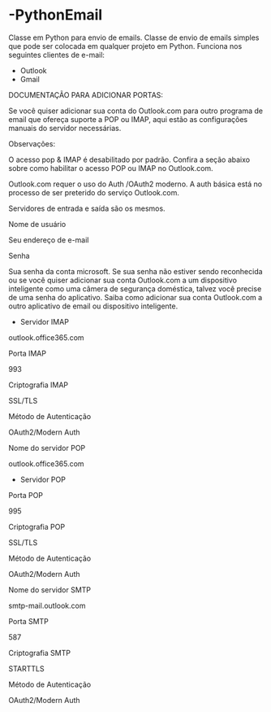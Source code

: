 # -PythonEmail
Classe em Python para envio de emails. Classe de envio de emails simples que pode ser colocada em qualquer projeto em Python.
Funciona nos seguintes clientes de e-mail:
- Outlook
- Gmail

DOCUMENTAÇÃO PARA ADICIONAR PORTAS:

Se você quiser adicionar sua conta do Outlook.com para outro programa de email que ofereça suporte a POP ou IMAP, aqui estão as configurações manuais do servidor necessárias.

Observações: 

O acesso pop & IMAP é desabilitado por padrão. Confira a seção abaixo sobre como habilitar o acesso POP ou IMAP no Outlook.com.

Outlook.com requer o uso do Auth /OAuth2 moderno.  A auth básica está no processo de ser preterido do serviço Outlook.com.

Servidores de entrada e saída são os mesmos.

Nome de usuário

Seu endereço de e-mail

Senha

Sua senha da conta microsoft. 
Se sua senha não estiver sendo reconhecida ou se você quiser adicionar sua conta Outlook.com a um dispositivo inteligente como uma câmera de segurança doméstica, talvez você precise de uma senha do aplicativo. Saiba como adicionar sua conta Outlook.com a outro aplicativo de email ou dispositivo inteligente.

- Servidor IMAP

outlook.office365.com

Porta IMAP

993

Criptografia IMAP

SSL/TLS

Método de Autenticação

OAuth2/Modern Auth


Nome do servidor POP

outlook.office365.com

- Servidor POP

Porta POP

995

Criptografia POP

SSL/TLS

Método de Autenticação

OAuth2/Modern Auth

Nome do servidor SMTP

smtp-mail.outlook.com

Porta SMTP

587

Criptografia SMTP

STARTTLS

Método de Autenticação

OAuth2/Modern Auth

